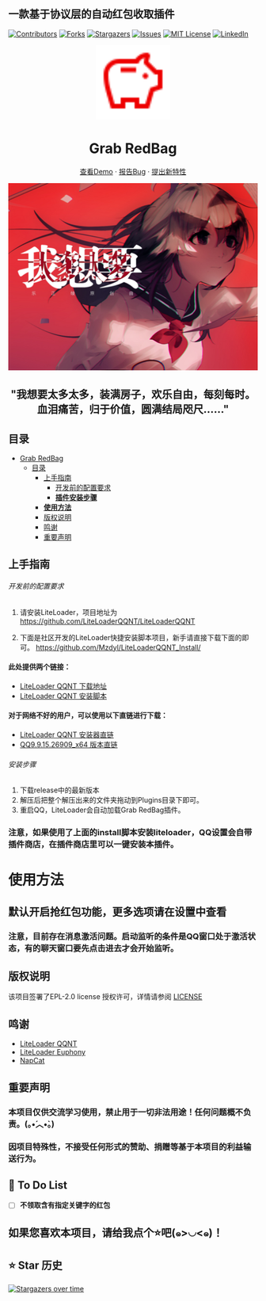 ## 一款基于协议层的自动红包收取插件

<!-- PROJECT SHIELDS -->



<p align="center" style="margin-left: 50%">

[![Contributors][contributors-shield]][contributors-url]
[![Forks][forks-shield]][forks-url]
[![Stargazers][stars-shield]][stars-url]
[![Issues][issues-shield]][issues-url]
[![MIT License][license-shield]][license-url]
[![LinkedIn][linkedin-shield]][linkedin-url]

</p>

<!-- PROJECT LOGO -->

<p align="center">
  <a href="https://github.com/WJZ-P/LiteLoaderQQNT-Grab-RedBag/">
    <img src="src/assests/savings.svg" alt="Logo" width="150" height="150">
  </a>
  <h1 align="center">Grab RedBag</h1>
  <p align="center">
    <a href="https://github.com/WJZ-P/LiteLoaderQQNT-Grab-RedBag">查看Demo</a>
    ·
    <a href="https://github.com/WJZ-P/LiteLoaderQQNT-Grab-RedBag/issues">报告Bug</a>
    ·
    <a href="https://github.com/WJZ-P/LiteLoaderQQNT-Grab-RedBag/issues">提出新特性</a>
  </p>
</p>

<p align="center">
  <a href="https://www.bilibili.com/video/BV1sC411L7yt">
    <img src="src/assests/markdown/我想要太多太多.jpg" alt="我想要太多太多">
  </a>
</p>

<h2 align="center">"我想要太多太多，装满房子，欢乐自由，每刻每时。<br/>
血泪痛苦，归于价值，圆满结局咫尺......"</h2>


## 目录

- [Grab RedBag](#projectname)
    - [目录](#目录)
        - [上手指南](#上手指南)
            - [开发前的配置要求](#开发前的配置要求)
            - [**插件安装步骤**](#安装步骤)
        - [**使用方法**](#使用方法)
        - [版权说明](#版权说明)
        - [鸣谢](#鸣谢)
        - [重要声明](#重要声明)

## 上手指南

###### 开发前的配置要求

1. 请安装LiteLoader，项目地址为 https://github.com/LiteLoaderQQNT/LiteLoaderQQNT
   
2. 下面是社区开发的LiteLoader快捷安装脚本项目，新手请直接下载下面的即可。
   https://github.com/Mzdyl/LiteLoaderQQNT_Install/

#### 此处提供两个链接：

- [LiteLoader QQNT 下载地址](https://github.com/LiteLoaderQQNT/LiteLoaderQQNT/releases)
- [LiteLoader QQNT 安装脚本](https://github.com/Mzdyl/LiteLoaderQQNT_Install/releases)

#### 对于网络不好的用户，可以使用以下直链进行下载：
- [LiteLoader QQNT 安装器直链][LL-installer-link]
- [QQ9.9.15.26909_x64 版本直链][oldQQ-download-link]

###### 安装步骤


1. 下载release中的最新版本
2. 解压后把整个解压出来的文件夹拖动到Plugins目录下即可。
3. 重启QQ，LiteLoader会自动加载Grab RedBag插件。

### 注意，如果使用了上面的install脚本安装liteloader，QQ设置会自带插件商店，在插件商店里可以一键安装本插件。

# 使用方法

## 默认开启抢红包功能，更多选项请在设置中查看
### 注意，目前存在消息激活问题。启动监听的条件是QQ窗口处于激活状态，有的聊天窗口要先点击进去才会开始监听。

## 版权说明
该项目签署了EPL-2.0 license
授权许可，详情请参阅 [LICENSE](https://github.com/WJZ-P/LiteLoaderQQNT-Grab-RedBag/blob/main/LICENSE)

## 鸣谢

- [LiteLoader QQNT](https://github.com/LiteLoaderQQNT/LiteLoaderQQNT?tab=readme-ov-file)
- [LiteLoader Euphony](https://github.com/LiteLoaderQQNT/LiteLoaderQQNT?tab=readme-ov-file)
- [NapCat](https://github.com/NapNeko/NapCatQQ)

## 重要声明
### 本项目仅供交流学习使用，**禁止**用于一切非法用途！任何问题概不负责。(｡•́︿•̀｡) 

### **因项目特殊性，不接受任何形式的赞助、捐赠等基于本项目的利益输送行为。**

## 📝 To Do List

- [ ] **不领取含有指定关键字的红包**


## 如果您喜欢本项目，请给我点个⭐吧(๑>◡<๑)！

## ⭐ Star 历史

[![Stargazers over time](https://starchart.cc/WJZ-P/LiteLoaderQQNT-Grab-RedBag.svg?variant=adaptive)](https://starchart.cc/WJZ-P/LiteLoaderQQNT-Grab-RedBag)
<!-- links -->

[your-project-path]:WJZ-P/LiteLoaderQQNT-Grab-RedBag

[contributors-shield]: https://img.shields.io/github/contributors/WJZ-P/LiteLoaderQQNT-Grab-RedBag.svg?style=flat-square

[contributors-url]: https://github.com/WJZ-P/LiteLoaderQQNT-Grab-RedBag/graphs/contributors

[forks-shield]: https://img.shields.io/github/forks/WJZ-P/LiteLoaderQQNT-Grab-RedBag.svg?style=flat-square

[forks-url]: https://github.com/WJZ-P/LiteLoaderQQNT-Grab-RedBag/network/members

[stars-shield]: https://img.shields.io/github/stars/WJZ-P/LiteLoaderQQNT-Grab-RedBag.svg?style=flat-square

[stars-url]: https://github.com/WJZ-P/LiteLoaderQQNT-Grab-RedBag/stargazers

[issues-shield]: https://img.shields.io/github/issues/WJZ-P/LiteLoaderQQNT-Grab-RedBag.svg?style=flat-square

[issues-url]: https://img.shields.io/github/issues/WJZ-P/LiteLoaderQQNT-Grab-RedBag.svg

[license-shield]: https://img.shields.io/github/license/WJZ-P/LiteLoaderQQNT-Grab-RedBag.svg?style=flat-square

[license-url]: https://github.com/WJZ-P/LiteLoaderQQNT-Grab-RedBag/blob/main/LICENSE

[linkedin-shield]: https://img.shields.io/badge/-LinkedIn-black.svg?style=flat-square&logo=linkedin&colorB=555

[linkedin-url]: https://linkedin.com/in/shaojintian

[oldQQ-download-link]:https://ats-prod.oss-accelerate.aliyuncs.com/91ff35732557ef7d8415050a85973801

[LL-installer-link]:https://ats-prod.oss-accelerate.aliyuncs.com/18734247705198dcb594916e8ba1facc


